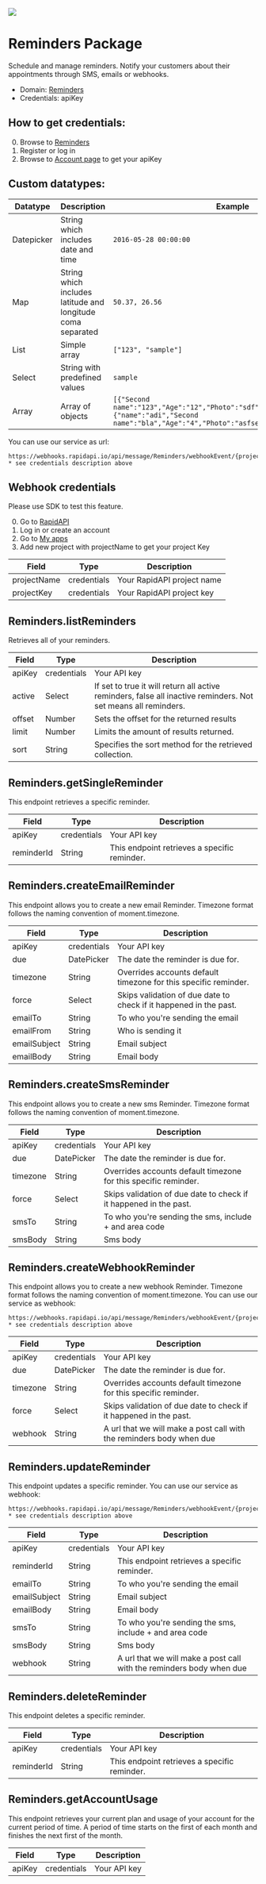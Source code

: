 [![](https://scdn.rapidapi.com/RapidAPI_banner.png)](https://rapidapi.com/package/Reminders/functions?utm_source=RapidAPIGitHub_RemindersFunctions&utm_medium=button&utm_content=RapidAPI_GitHub)

# Reminders Package
Schedule and manage reminders. Notify your customers about their appointments through SMS, emails or webhooks.
* Domain: [Reminders](http://reminders.company)
* Credentials: apiKey

## How to get credentials: 
0. Browse to [Reminders](https://www.reminders.company)
1. Register or log in 
2. Browse to [Account page](https://www.reminders.company/account) to get your apiKey



## Custom datatypes: 
 |Datatype|Description|Example
 |--------|-----------|----------
 |Datepicker|String which includes date and time|```2016-05-28 00:00:00```
 |Map|String which includes latitude and longitude coma separated|```50.37, 26.56```
 |List|Simple array|```["123", "sample"]``` 
 |Select|String with predefined values|```sample```
 |Array|Array of objects|```[{"Second name":"123","Age":"12","Photo":"sdf","Draft":"sdfsdf"},{"name":"adi","Second name":"bla","Age":"4","Photo":"asfserwe","Draft":"sdfsdf"}] ```
 
You can use our service as url: 
   ```
   https://webhooks.rapidapi.io/api/message/Reminders/webhookEvent/{projectName}/{projectKey} * see credentials description above
   ```
 
 ## Webhook credentials
  Please use SDK to test this feature.
  
  0. Go to [RapidAPI](http://rapidapi.com)
  1. Log in or create an account
  2. Go to [My apps](https://dashboard.rapidapi.com/projects)
  3. Add new project with projectName to get your project Key
  
  | Field      | Type       | Description
  |------------|------------|----------
  | projectName     | credentials| Your RapidAPI project name
  | projectKey | credentials     | Your RapidAPI project key

## Reminders.listReminders
Retrieves all of your reminders.

| Field | Type       | Description
|-------|------------|----------
| apiKey| credentials| Your API key
| active| Select     | If set to true it will return all active reminders, false all inactive reminders. Not set means all reminders.
| offset| Number     | Sets the offset for the returned results
| limit | Number     | Limits the amount of results returned.
| sort  | String     | Specifies the sort method for the retrieved collection.

## Reminders.getSingleReminder
This endpoint retrieves a specific reminder.

| Field     | Type       | Description
|-----------|------------|----------
| apiKey    | credentials| Your API key
| reminderId| String     | This endpoint retrieves a specific reminder.

## Reminders.createEmailReminder
This endpoint allows you to create a new email Reminder. Timezone format follows the naming convention of moment.timezone.

| Field       | Type       | Description
|-------------|------------|----------
| apiKey      | credentials| Your API key
| due         | DatePicker | The date the reminder is due for.
| timezone    | String     | Overrides accounts default timezone for this specific reminder.
| force       | Select     | Skips validation of due date to check if it happened in the past.
| emailTo     | String     | To who you're sending the email
| emailFrom     | String     | Who is sending it
| emailSubject| String     | Email subject
| emailBody   | String     | Email body

## Reminders.createSmsReminder
This endpoint allows you to create a new sms Reminder. Timezone format follows the naming convention of moment.timezone.

| Field   | Type       | Description
|---------|------------|----------
| apiKey  | credentials| Your API key
| due     | DatePicker | The date the reminder is due for.
| timezone| String     | Overrides accounts default timezone for this specific reminder.
| force   | Select     | Skips validation of due date to check if it happened in the past.
| smsTo   | String     | To who you're sending the sms, include + and area code
| smsBody | String     | Sms body

## Reminders.createWebhookReminder
This endpoint allows you to create a new webhook Reminder. Timezone format follows the naming convention of moment.timezone.
You can use our service as webhook: 
   ```
   https://webhooks.rapidapi.io/api/message/Reminders/webhookEvent/{projectName}/{projectKey} * see credentials description above
   ```

| Field   | Type       | Description
|---------|------------|----------
| apiKey  | credentials| Your API key
| due     | DatePicker | The date the reminder is due for.
| timezone| String     | Overrides accounts default timezone for this specific reminder.
| force   | Select     | Skips validation of due date to check if it happened in the past.
| webhook | String     | A url that we will make a post call with the reminders body when due

## Reminders.updateReminder
This endpoint updates a specific reminder.
You can use our service as webhook: 
   ```
   https://webhooks.rapidapi.io/api/message/Reminders/webhookEvent/{projectName}/{projectKey} * see credentials description above
   ```

| Field       | Type       | Description
|-------------|------------|----------
| apiKey      | credentials| Your API key
| reminderId  | String     | This endpoint retrieves a specific reminder.
| emailTo     | String     | To who you're sending the email
| emailSubject| String     | Email subject
| emailBody   | String     | Email body
| smsTo       | String     | To who you're sending the sms, include + and area code
| smsBody     | String     | Sms body
| webhook     | String     | A url that we will make a post call with the reminders body when due

## Reminders.deleteReminder
This endpoint deletes a specific reminder.

| Field     | Type       | Description
|-----------|------------|----------
| apiKey    | credentials| Your API key
| reminderId| String     | This endpoint retrieves a specific reminder.

## Reminders.getAccountUsage
This endpoint retrieves your current plan and usage of your account for the current period of time. A period of time starts on the first of each month and finishes the next first of the month.

| Field | Type       | Description
|-------|------------|----------
| apiKey| credentials| Your API key

